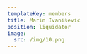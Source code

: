 ```yaml
---
templateKey: members
title: Marin Ivanišević
position: liquidator
image:
  src: /img/10.png
---
```


